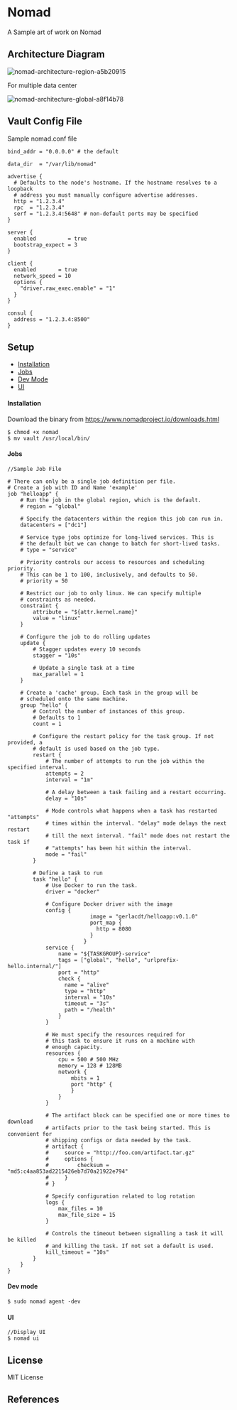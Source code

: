 # Nomad
A Sample art of work on Nomad

## Architecture Diagram

![nomad-architecture-region-a5b20915](https://user-images.githubusercontent.com/8342133/34456790-27df08d0-edc6-11e7-9f4a-62679f6e7a3d.png)

For multiple data center

![nomad-architecture-global-a8f14b78](https://user-images.githubusercontent.com/8342133/34456799-4246d536-edc6-11e7-9ff8-4663bb55f463.png)

## Vault Config File

Sample nomad.conf file

````
bind_addr = "0.0.0.0" # the default

data_dir  = "/var/lib/nomad"

advertise {
  # Defaults to the node's hostname. If the hostname resolves to a loopback
  # address you must manually configure advertise addresses.
  http = "1.2.3.4"
  rpc  = "1.2.3.4"
  serf = "1.2.3.4:5648" # non-default ports may be specified
}

server {
  enabled          = true
  bootstrap_expect = 3
}

client {
  enabled       = true
  network_speed = 10
  options {
    "driver.raw_exec.enable" = "1"
  }
}

consul {
  address = "1.2.3.4:8500"
}
````
## Setup

* [Installation](#installation)
* [Jobs](#jobs)
* [Dev Mode](#dev-mode)
* [UI](#ui)

#### Installation

Download the binary from https://www.nomadproject.io/downloads.html

````
$ chmod +x nomad
$ mv vault /usr/local/bin/
````

#### Jobs

````
//Sample Job File

# There can only be a single job definition per file.
# Create a job with ID and Name 'example'
job "helloapp" {
	# Run the job in the global region, which is the default.
	# region = "global"

	# Specify the datacenters within the region this job can run in.
	datacenters = ["dc1"]

	# Service type jobs optimize for long-lived services. This is
	# the default but we can change to batch for short-lived tasks.
	# type = "service"

	# Priority controls our access to resources and scheduling priority.
	# This can be 1 to 100, inclusively, and defaults to 50.
	# priority = 50

	# Restrict our job to only linux. We can specify multiple
	# constraints as needed.
	constraint {
		attribute = "${attr.kernel.name}"
		value = "linux"
	}

	# Configure the job to do rolling updates
	update {
		# Stagger updates every 10 seconds
		stagger = "10s"

		# Update a single task at a time
		max_parallel = 1
	}

	# Create a 'cache' group. Each task in the group will be
	# scheduled onto the same machine.
	group "hello" {
		# Control the number of instances of this group.
		# Defaults to 1
		count = 1

		# Configure the restart policy for the task group. If not provided, a
		# default is used based on the job type.
		restart {
			# The number of attempts to run the job within the specified interval.
			attempts = 2
			interval = "1m"

			# A delay between a task failing and a restart occurring.
			delay = "10s"

			# Mode controls what happens when a task has restarted "attempts"
			# times within the interval. "delay" mode delays the next restart
			# till the next interval. "fail" mode does not restart the task if
			# "attempts" has been hit within the interval.
			mode = "fail"
		}

		# Define a task to run
		task "hello" {
			# Use Docker to run the task.
			driver = "docker"

			# Configure Docker driver with the image
			config {
                          image = "gerlacdt/helloapp:v0.1.0"
                          port_map {
                            http = 8080
                          }
                        }
			service {
				name = "${TASKGROUP}-service"
				tags = ["global", "hello", "urlprefix-hello.internal/"]
				port = "http"
				check {
				  name = "alive"
				  type = "http"
				  interval = "10s"
				  timeout = "3s"
				  path = "/health"
				}
			}

			# We must specify the resources required for
			# this task to ensure it runs on a machine with
			# enough capacity.
			resources {
				cpu = 500 # 500 MHz
				memory = 128 # 128MB
				network {
					mbits = 1
					port "http" {
					}
				}
			}

			# The artifact block can be specified one or more times to download
			# artifacts prior to the task being started. This is convenient for
			# shipping configs or data needed by the task.
			# artifact {
			#	  source = "http://foo.com/artifact.tar.gz"
			#	  options {
			#	      checksum = "md5:c4aa853ad2215426eb7d70a21922e794"
			#     }
			# }

			# Specify configuration related to log rotation
			logs {
			    max_files = 10
			    max_file_size = 15
			}

			# Controls the timeout between signalling a task it will be killed
			# and killing the task. If not set a default is used.
			kill_timeout = "10s"
		}
	}
}

````

#### Dev mode

````
$ sudo nomad agent -dev
````

#### UI

````
//Display UI
$ nomad ui
````

## License

MIT License

## References

